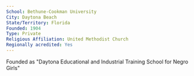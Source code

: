 ```yaml
---
School: Bethune-Cookman University
City: Daytona Beach
State/Territory: Florida
Founded: 1904
Type: Private
Religious Affiliation: United Methodist Church
Regionally acredited: Yes
---
```

Founded as "Daytona Educational and Industrial Training School for Negro Girls"